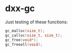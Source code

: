 # dxx-gc

Just testing of these functions:
```c
gc_malloc(size_t);
gc_calloc(size_t, size_t);
gc_free(void*);
gc_freeall(void);
```